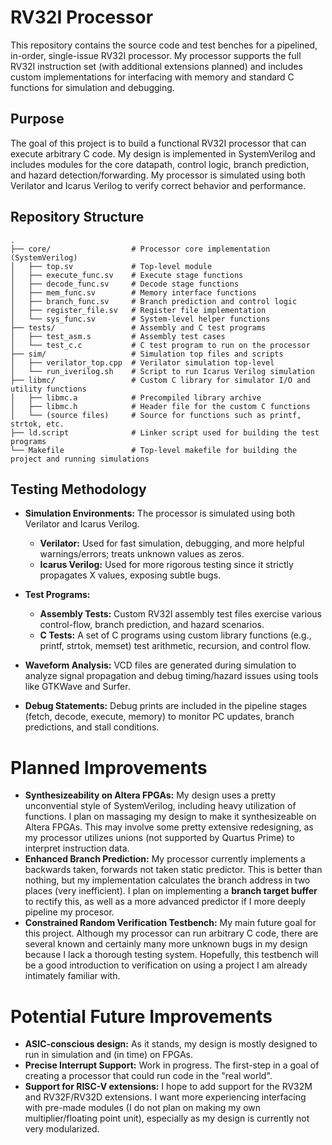 # RV32I Processor

This repository contains the source code and test benches for a pipelined, in-order, single-issue RV32I processor. My processor supports the full RV32I instruction set (with additional extensions planned) and includes custom implementations for interfacing with memory and standard C functions for simulation and debugging.

## Purpose
The goal of this project is to build a functional RV32I processor that can execute arbitrary C code. My design is implemented in SystemVerilog and includes modules for the core datapath, control logic, branch prediction, and hazard detection/forwarding. My processor is simulated using both Verilator and Icarus Verilog to verify correct behavior and performance.

## Repository Structure
```
.
├── core/                  # Processor core implementation (SystemVerilog)
│   ├── top.sv             # Top-level module
│   ├── execute_func.sv    # Execute stage functions
│   ├── decode_func.sv     # Decode stage functions
│   ├── mem_func.sv        # Memory interface functions
│   ├── branch_func.sv     # Branch prediction and control logic
│   ├── register_file.sv   # Register file implementation
│   └── sys_func.sv        # System-level helper functions
├── tests/                 # Assembly and C test programs
│   ├── test_asm.s         # Assembly test cases
│   └── test_c.c           # C test program to run on the processor
├── sim/                   # Simulation top files and scripts
│   ├── verilator_top.cpp  # Verilator simulation top-level
│   └── run_iverilog.sh    # Script to run Icarus Verilog simulation
├── libmc/                 # Custom C library for simulator I/O and utility functions
│   ├── libmc.a            # Precompiled library archive
│   ├── libmc.h            # Header file for the custom C functions
│   └── (source files)     # Source for functions such as printf, strtok, etc.
├── ld.script              # Linker script used for building the test programs
└── Makefile               # Top-level makefile for building the project and running simulations
```
## Testing Methodology

- **Simulation Environments:**
The processor is simulated using both Verilator and Icarus Verilog.

	- **Verilator:** Used for fast simulation, debugging, and more helpful warnings/errors; treats unknown values as zeros.
	- **Icarus Verilog:** Used for more rigorous testing since it strictly propagates X values, exposing subtle bugs.
- **Test Programs:**

	- **Assembly Tests:** Custom RV32I assembly test files exercise various control-flow, branch prediction, and hazard scenarios.
	- **C Tests:** A set of C programs using custom library functions (e.g., printf, strtok, memset) test arithmetic, recursion, and control flow.
- **Waveform Analysis:**
VCD files are generated during simulation to analyze signal propagation and debug timing/hazard issues using tools like GTKWave and Surfer.

- **Debug Statements:**
Debug prints are included in the pipeline stages (fetch, decode, execute, memory) to monitor PC updates, branch predictions, and stall conditions.

# Planned Improvements

- **Synthesizeability on Altera FPGAs:** My design uses a pretty unconvential style of SystemVerilog, including heavy utilization of functions. I plan on massaging my design to make it synthesizeable on Altera FPGAs. This may involve some pretty extensive redesigning, as my processor utilizes unions (not supported by Quartus Prime) to interpret instruction data. 
- **Enhanced Branch Prediction:** My processor currently implements a backwards taken, forwards not taken static predictor. This is better than nothing, but my implementation calculates the branch address in two places (very inefficient). I plan on implementing a **branch target buffer** to rectify this, as well as a more advanced predictor if I more deeply pipeline my procesor.
- **Constrained Random Verification Testbench:** My main future goal for this project. Although my processor can run arbitrary C code, there are several known and certainly many more unknown bugs in my design because I lack a thorough testing system. Hopefully, this testbench will be a good introduction to verification on using a project I am already intimately familiar with.

# **Potential Future Improvements**
- **ASIC-conscious design:** As it stands, my design is mostly designed to run in simulation and (in time) on FPGAs. 
- **Precise Interrupt Support:** Work in progress. The first-step in a  goal of creating a processor that could run code in the "real world".
- **Support for RISC-V extensions:** I hope to add support for the RV32M and RV32F/RV32D extensions. I want more experiencing interfacing with pre-made modules (I do not plan on making my own multiplier/floating point unit), especially as my design is currently not very modularized.
